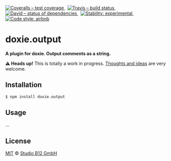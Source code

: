 [![Coveralls – test coverage
](https://img.shields.io/coveralls/studio-b12/doxie.output.svg?style=flat-square)
](https://coveralls.io/r/studio-b12/doxie.output)
 [![Travis – build status
](https://img.shields.io/travis/studio-b12/doxie.output/master.svg?style=flat-square)
](https://travis-ci.org/studio-b12/doxie.output)
 [![David – status of dependencies
](https://img.shields.io/david/studio-b12/doxie.output.svg?style=flat-square)
](https://david-dm.org/studio-b12/doxie.output)
 [![Stability: experimental
](https://img.shields.io/badge/stability-experimental-yellow.svg?style=flat-square)
](https://nodejs.org/api/documentation.html#documentation_stability_index)
 [![Code style: airbnb
](https://img.shields.io/badge/code%20style-airbnb-blue.svg?style=flat-square)
](https://github.com/airbnb/javascript)




doxie.output
============

**A plugin for doxie. Output comments as a string.**


**⚠ Heads up!** This is totally a work in progress. [Thoughts and ideas][] are very welcome.

[Thoughts and ideas]:  https://github.com/studio-b12/doxie.output/issues




Installation
------------

```sh
$ npm install doxie.output
```




Usage
-----

…




License
-------

[MIT][] © [Studio B12 GmbH][]

[MIT]:              ./License.md
[Studio B12 GmbH]:  http://studio-b12.de
